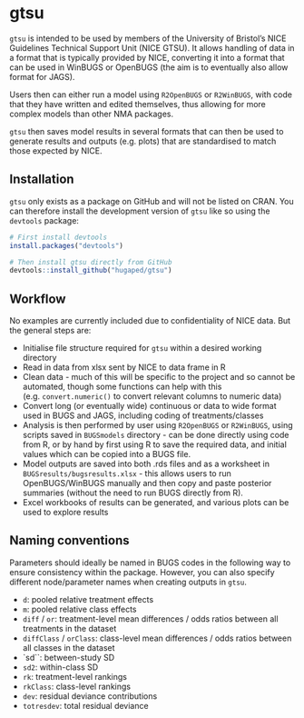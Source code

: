 
<!-- README.md is generated from README.Rmd. Please edit that file -->

# gtsu

<!-- badges: start -->
<!-- badges: end -->

`gtsu` is intended to be used by members of the University of Bristol’s
NICE Guidelines Technical Support Unit (NICE GTSU). It allows handling
of data in a format that is typically provided by NICE, converting it
into a format that can be used in WinBUGS or OpenBUGS (the aim is to
eventually also allow format for JAGS).

Users then can either run a model using `R2OpenBUGS` or `R2WinBUGS`,
with code that they have written and edited themselves, thus allowing
for more complex models than other NMA packages.

`gtsu` then saves model results in several formats that can then be used
to generate results and outputs (e.g. plots) that are standardised to
match those expected by NICE.

## Installation

`gtsu` only exists as a package on GitHub and will not be listed on
CRAN. You can therefore install the development version of `gtsu` like
so using the `devtools` package:

``` r
# First install devtools
install.packages("devtools")

# Then install gtsu directly from GitHub
devtools::install_github("hugaped/gtsu")
```

## Workflow

No examples are currently included due to confidentiality of NICE data.
But the general steps are:

- Initialise file structure required for `gtsu` within a desired working
  directory
- Read in data from xlsx sent by NICE to data frame in R
- Clean data - much of this will be specific to the project and so
  cannot be automated, though some functions can help with this
  (e.g. `convert.numeric()` to convert relevant columns to numeric data)
- Convert long (or eventually wide) continuous or data to wide format
  used in BUGS and JAGS, including coding of treatments/classes
- Analysis is then performed by user using `R2OpenBUGS` or `R2WinBUGS`,
  using scripts saved in `BUGSmodels` directory - can be done directly
  using code from R, or by hand by first using R to save the required
  data, and initial values which can be copied into a BUGS file.
- Model outputs are saved into both .rds files and as a worksheet in
  `BUGSresults/bugsresults.xlsx` - this allows users to run
  OpenBUGS/WinBUGS manually and then copy and paste posterior summaries
  (without the need to run BUGS directly from R).
- Excel workbooks of results can be generated, and various plots can be
  used to explore results

## Naming conventions

Parameters should ideally be named in BUGS codes in the following way to
ensure consistency within the package. However, you can also specify
different node/parameter names when creating outputs in `gtsu`.

- `d`: pooled relative treatment effects
- `m`: pooled relative class effects
- `diff` / `or`: treatment-level mean differences / odds ratios between
  all treatments in the dataset
- `diffClass` / `orClass`: class-level mean differences / odds ratios
  between all classes in the dataset
- \`sd\`\`: between-study SD
- `sd2`: within-class SD
- `rk`: treatment-level rankings
- `rkClass`: class-level rankings
- `dev`: residual deviance contributions
- `totresdev`: total residual deviance
